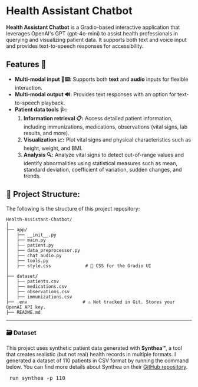# Health Assistant Chatbot
**Health Assistant Chatbot** is a Gradio-based interactive application that leverages OpenAI's GPT (gpt-4o-mini) to assist health professionals in querying and visualizing patient data. It supports both text and voice input and provides text-to-speech responses for accessibility.

## Features 🚀

- **Multi-modal input 🎤⌨️:** Supports both **text** and **audio** inputs for flexible interaction.
- **Multi-modal output 🔊:** Provides text responses with an option for text-to-speech playback.
- **Patient data tools 🩺:**
  1. **Information retrieval 📋:** Access detailed patient information, including immunizations, medications, observations (vital signs, lab results, and more).
  2. **Visualization 📈:** Plot vital signs and physical characteristics such as height, weight, and BMI.
  3. **Analysis 🔍:** Analyze vital signs to detect out-of-range values and identify abnormalities using statistical measures such as mean, standard deviation, coefficient of variation, sudden changes, and trends.


## 📁 Project Structure:
The following is the structure of this project repository:
```
Health-Assistant-Chatbot/
│
├── app/
│   ├── __init__.py
│   ├── main.py              
│   ├── patient.py            
│   ├── data_preprocessor.py  
│   ├── chat_audio.py         
│   ├── tools.py              
│   ├── style.css             # 🎯 CSS for the Gradio UI
│
├── dataset/
│   ├── patients.csv
│   ├── medications.csv
│   ├── observations.csv
│   ├── immunizations.csv
├── .env                     # ⚠️ Not tracked in Git. Stores your OpenAI API key.
├── README.md
```

---
### 🗃️ Dataset
This project uses synthetic patient data generated with **Synthea™**, a tool that creates realistic (but not real) health records in multiple formats. I generated a dataset of 110 patients in CSV format by running the command below. You can find more details about Synthea on their [GitHub repository](https://github.com/synthetichealth/synthea).
<pre> run_synthea -p 110 </pre>
